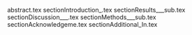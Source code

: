 abstract.tex
sectionIntroduction_.tex
sectionResults___sub.tex
sectionDiscussion___.tex
sectionMethods___sub.tex
sectionAcknowledgeme.tex
sectionAdditional_In.tex
